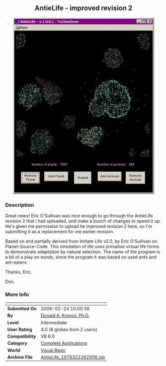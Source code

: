 ﻿<div align="center">

## AntieLife \- improved revision 2

<img src="PIC2006226530555923.jpg">
</div>

### Description

Great news! Eric O'Sullivan was nice enough to go through the AntieLife revision 2 that I had uploaded, and make a bunch of changes to speed it up. He's given me permission to upload he improved revision 2 here, so I'm submitting it as a replacement for me earlier revision.

Based on and partially derived from Imitate Life v2.0, by Eric O'Sullivan on Planet-Source-Code. This simulation of life uses primative virtual life forms to demonstrate adaptation by natural selection. The name of the program is a bit of a play on words, since the program it was based on used ants and ant-eaters.

Thanks, Eric.

Don.
 
### More Info
 


<span>             |<span>
---                |---
**Submitted On**   |2006-02-24 10:00:38
**By**             |[Donald A\. Kronos, Ph\.D\.](https://github.com/Planet-Source-Code/PSCIndex/blob/master/ByAuthor/donald-a-kronos-ph-d.md)
**Level**          |Intermediate
**User Rating**    |4.0 (8 globes from 2 users)
**Compatibility**  |VB 6\.0
**Category**       |[Complete Applications](https://github.com/Planet-Source-Code/PSCIndex/blob/master/ByCategory/complete-applications__1-27.md)
**World**          |[Visual Basic](https://github.com/Planet-Source-Code/PSCIndex/blob/master/ByWorld/visual-basic.md)
**Archive File**   |[AntieLife\_1976322262006\.zip](https://github.com/Planet-Source-Code/donald-a-kronos-ph-d-antielife-improved-revision-2__1-64339/archive/master.zip)








